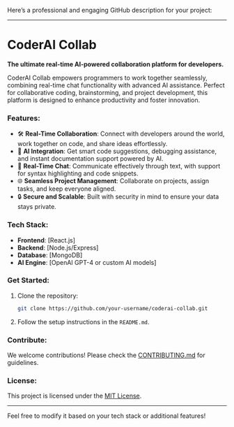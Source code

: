 Here’s a professional and engaging GitHub description for your project:  

---

# CoderAI Collab  
**The ultimate real-time AI-powered collaboration platform for developers.**  

CoderAI Collab empowers programmers to work together seamlessly, combining real-time chat functionality with advanced AI assistance. Perfect for collaborative coding, brainstorming, and project development, this platform is designed to enhance productivity and foster innovation.  

### Features:  
- 🛠️ **Real-Time Collaboration**: Connect with developers around the world, work together on code, and share ideas effortlessly.  
- 🤖 **AI Integration**: Get smart code suggestions, debugging assistance, and instant documentation support powered by AI.  
- 💬 **Real-Time Chat**: Communicate effectively through text, with support for syntax highlighting and code snippets.  
- 🌐 **Seamless Project Management**: Collaborate on projects, assign tasks, and keep everyone aligned.  
- 🔒 **Secure and Scalable**: Built with security in mind to ensure your data stays private.  

### Tech Stack:  
- **Frontend**: [React.js]  
- **Backend**: [Node.js/Express]  
- **Database**: [MongoDB]  
- **AI Engine**: [OpenAI GPT-4 or custom AI models]  

### Get Started:  
1. Clone the repository:  
   ```bash  
   git clone https://github.com/your-username/coderai-collab.git  
   ```  
2. Follow the setup instructions in the `README.md`.  

### Contribute:  
We welcome contributions! Please check the [CONTRIBUTING.md](link-to-contributing) for guidelines.  

### License:  
This project is licensed under the [MIT License](LICENSE).  

---

Feel free to modify it based on your tech stack or additional features!